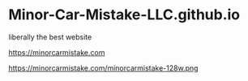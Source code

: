 # Minor-Car-Mistake-LLC.github.io

liberally the best website 

https://minorcarmistake.com

https://minorcarmistake.com/minorcarmistake-128w.png

